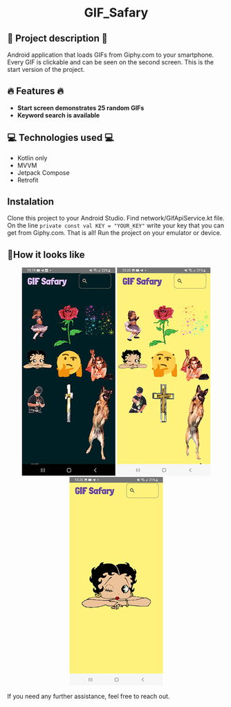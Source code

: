 <h1 align="center">GIF_Safary</h1>

## :pencil: Project description :pencil:
Android application that loads GIFs from Giphy.com to your smartphone. Every GIF is clickable and can be seen on the second screen.  This is the start version of the project. 
## :fire: Features :fire:
+ **Start screen demonstrates 25 random GIFs**
+ **Keyword search is available**
## :computer: Technologies used :computer:
+ Kotlin only
+ MVVM
+ Jetpack Compose
+ Retrofit
## Instalation ##
Clone this project to your Android Studio. Find network/GifApiService.kt file. On the line ```private const val KEY = "YOUR_KEY"``` write your key that you can get from Giphy.com. 
That is all! Run the project on your emulator or device. 
## :eyes:How it looks like
<p align="center">
<img src="GIF Safary_dark.jpg" />
<img src="GIF Safary_light1.jpg" />
<img src="GIF Safary_light_2screen.jpg" />
</p>

If you need any further assistance, feel free to reach out.
